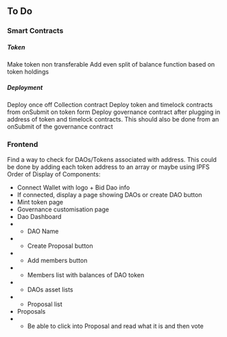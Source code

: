 ## To Do

### Smart Contracts
##### Token
Make token non transferable
Add even split of balance function based on token holdings

##### Deployment
Deploy once off Collection contract
Deploy token and timelock contracts from onSubmit on token form
Deploy governance contract after plugging in address of token and timelock contracts. This should also be done from an onSubmit of the governance contract


### Frontend
Find a way to check for DAOs/Tokens associated with address. This could be done by adding each token address to an array or maybe using IPFS
Order of Display of Components:
- Connect Wallet with logo + Bid Dao info
- If connected, display a page showing DAOs or create DAO button
- Mint token page
- Governance customisation page
- Dao Dashboard
- - DAO Name
- - Create Proposal button
- - Add members button
- - Members list with balances of DAO token
- - DAOs asset lists
- - Proposal list
- Proposals
- - Be able to click into Proposal and read what it is and then vote